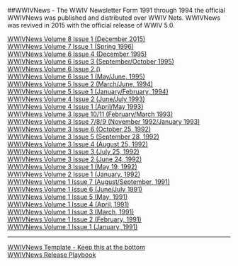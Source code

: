 ##WWIVNews - The WWIV Newsletter
Form 1991 through 1994 the official WWIVNews was published and distributed over WWIV Nets. WWIVNews was revived in 2015 with the official release of WWIV 5.0.


[WWIVNews Volume 8 Issue 1 (December 2015)](WWIVNews_2015_12)  
[WWIVNews Volume 7 Issue 1 (Spring 1996)](WWIVNews_1996_Spring)    
[WWIVNews Volume 6 Issue 4 (December 1995)](WWIVNews_1995_12)  
[WWIVNews Volume 6 Issue 3 (September/October 1995)](WWIVNews_1995_09)  
[WWIVNews Volume 6 Issue 2 ()]()  
[WWIVNews Volume 6 Issue 1 (May/June, 1995)](WWIVNews_1995_05)  
[WWIVNews Volume 5 Issue 2 (March/June, 1994)](WWIVNews_1994_03)  
[WWIVNews Volume 5 Issue 1 (January/February, 1994)](WWIVNews_1994_01)  
[WWIVNews Volume 4 Issue 2 (June/July 1993)](WWIVNews_1993_06)  
[WWIVNews Volume 4 Issue 1 (April/May 1993)](WWIVNews_1993_04)  
[WWIVNews Volume 3 Issue 10/11 (February/March 1993)](WWIVNews_1993_02)  
[WWIVNews Volume 3 Issue 7/8/9 (November 1992/January 1993)](WWIVNews_1992_11)  
[WWIVNews Volume 3 Issue 6 (October 25, 1992)](WWIVNews_1992_10)  
[WWIVNews Volume 3 Issue 5 (September 28, 1992)](WWIVNews_1992_09)  
[WWIVNews Volume 3 Issue 4 (August 25, 1992)](WWIVNews_1992_08)  
[WWIVNews Volume 3 Issue 3 (July 25, 1992)](WWIVNews_1992_07)  
[WWIVNews Volume 3 Issue 2 (June 24, 1992)](WWIVNews_1992_06)  
[WWIVNews Volume 3 Issue 1 (May 19, 1992)](WWIVNews_1992_05)  
[WWIVNews Volume 2 Issue 1 (January, 1992)](WWIVNews_1992_01)  
[WWIVNews Volume 1 Issue 7 (August/September, 1991)](WWIVNews_1991_08)  
[WWIVNews Volume 1 Issue 6 (June/July 1991)](WWIVNews_1991_06)  
[WWIVNews Volume 1 Issue 5 (May, 1991)](WWIVNews_1991_05)  
[WWIVNews Volume 1 Issue 4 (April, 1991)](WWIVNews_1991_04)  
[WWIVNews Volume 1 Issue 3 (March, 1991)](WWIVNews_1991_03)  
[WWIVNews Volume 1 Issue 2 (February, 1991)](WWIVNews_1991_02)  
[WWIVNews Volume 1 Issue 1 (January, 1991)](WWIVNews_1991_01)  

***

[WWIVNews Template - Keep this at the bottom](WWIVNews_Template)  
[WWIVNews Release Playbook](WWIVNews_Playbook)  
